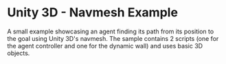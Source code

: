 # Unity 3D - Navmesh Example

A small example showcasing an agent finding its path from its position to the goal using Unity 3D's navmesh. The sample contains 2 scripts (one for the agent controller and one for the dynamic wall) and uses basic 3D objects.
